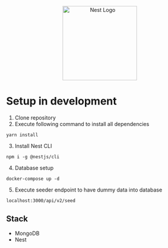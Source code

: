 <p align="center">
  <a href="http://nestjs.com/" target="blank"><img src="https://nestjs.com/img/logo-small.svg" width="200" alt="Nest Logo" /></a>
</p>

# Setup in development

1. Clone repository
2. Execute following command to install all dependencies
```
yarn install
```
3. Install Nest CLI
```
npm i -g @nestjs/cli
```
4. Database setup
```
docker-compose up -d
```
5. Execute seeder endpoint to have dummy data into database
```
localhost:3000/api/v2/seed
```

## Stack
* MongoDB
* Nest